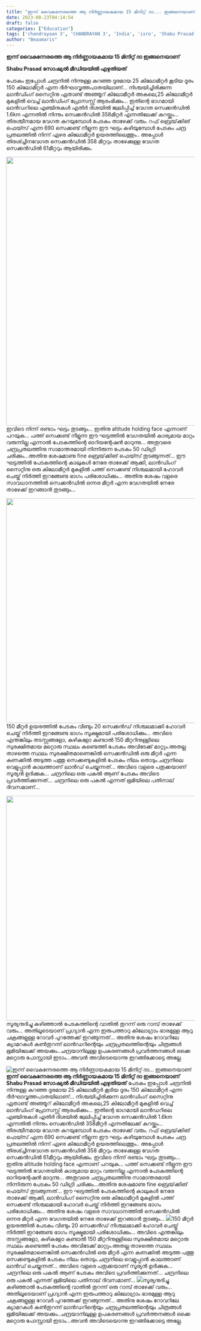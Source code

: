 ```yaml
---
title: "ഇന്ന് വൈകുന്നേരത്തെ ആ നിർണ്ണായകമായ 15 മിനിറ്റ് ദാ... ഇങ്ങനെയാണ്"
date: 2023-08-23T04:14:54
draft: false
categories: ["Education"]
tags: ['chandrayaan 3', 'CHANDRAYAN 3', 'India', 'isro', 'Shabu Prasad', 'soft landing']
author: "Beaumaris"
---
```


<strong>ഇന്ന് വൈകുന്നേരത്തെ ആ നിർണ്ണായകമായ 15 മിനിറ്റ് ദാ ഇങ്ങനെയാണ്</strong>

<strong>Shabu Prasad സോഷ്യൽ മീഡിയയിൽ എഴുതിയത് </strong>

പേടകം ഇപ്പോൾ ചന്ദ്രനിൽ നിന്നുള്ള കുറഞ്ഞ ദൂരമായ 25 കിലോമീറ്റർ കൂടിയ ദൂരം 150 കിലോമീറ്റർ എന്ന ദീർഘാവൃത്തപാതയിലാണ്... നിശ്ചയിച്ചിരിക്കുന്ന ലാൻഡിംഗ് സൈറ്റിനു ഏതാണ്ട് അഞ്ഞൂറ് കിലോമീറ്റർ അകലെ,25 കിലോമീറ്റർ മുകളിൽ വെച്ച് ലാൻഡിംഗ് പ്രോസസ്സ് ആരംഭിക്കും... ഇതിന്റെ ഭാഗമായി ലാൻഡറിലെ എഞ്ചിനുകൾ എതിർ ദിശയിൽ ജ്വലിപ്പിച്ച് വേഗത സെക്കൻഡിൽ 1.6km എന്നതിൽ നിന്നും സെക്കൻഡിൽ 358മീറ്റർ എന്നതിലേക്ക് കുറയ്ക്കും... തിരശ്ചീനമായ വേഗത കുറയുമ്പോൾ പേടകം താഴേക്ക് വരും. റഫ് ബ്രെയ്‌ക്കിങ് ഫെയ്സ് എന്ന 690 സെക്കണ്ട് നീളുന്ന ഈ ഘട്ടം കഴിയുമ്പോൾ പേടകം ചന്ദ്ര പ്രതലത്തിൽ നിന്ന് ഏഴര കിലോമീറ്റർ ഉയരത്തിലെത്തും.. അപ്പോൾ തിരശ്ച്ചീനവേഗത സെക്കൻഡിൽ 358 മീറ്ററും താഴേക്കുള്ള വേഗത സെക്കൻഡിൽ 61മീറ്ററും ആയിരിക്കും.

<img class="size-full wp-image-415439 aligncenter" src="https://cdn.boolokam.com/articles/2023/08/Untitled-1-1.jpg" alt="" width="1080" height="717" />ഇവിടെ നിന്ന് രണ്ടാം ഘട്ടം തുടങ്ങും... ഇതിനു altitude holding face എന്നാണ് പറയുക... പത്ത് സെക്കണ്ട് നീളുന്ന ഈ ഘട്ടത്തിൽ വേഗതയിൽ കാര്യമായ മാറ്റം വരുന്നില്ല എന്നാൽ പേടകത്തിന്റെ ഓറിയന്റേഷൻ മാറുന്നു... അതുവരെ ചന്ദ്രപ്രതലത്തിനു സാമാന്തരമായി നിന്നിരുന്ന പേടകം 50 ഡിഗ്രി ചരിക്കും...അതിനു ശേഷമാണു fine ബ്രെയ്‌ക്കിങ് ഫെയ്സ് തുടങ്ങുന്നത്... ഈ ഘട്ടത്തിൽ പേടകത്തിന്റെ കാലുകൾ നേരേ താഴേക്ക് ആക്കി, ലാൻഡിംഗ് സൈറ്റിനു ഒരു കിലോമീറ്റർ മുകളിൽ പത്ത് സെക്കണ്ട് നിശ്ചലമായി ഹോവർ ചെയ്ത് നിർത്തി ഇറങ്ങേണ്ട ഭാഗം പരിശോധിക്കും... അതിനു ശേഷം വളരെ സാവധാനത്തിൽ സെക്കൻഡിൽ ഒന്നര മീറ്റർ എന്ന വേഗതയിൽ നേരേ താഴേക്ക് ഇറങ്ങാൻ തുടങ്ങും...

<img class="size-full wp-image-415440 aligncenter" src="https://cdn.boolokam.com/articles/2023/08/7.webp" alt="" width="800" height="600" />150 മീറ്റർ ഉയരത്തിൽ പേടകം വീണ്ടും 20 സെക്കൻഡ് നിശ്ചലമാക്കി ഹോവർ ചെയ്ത് നിർത്തി ഇറങ്ങേണ്ട ഭാഗം സൂക്ഷ്മമായി പരിശോധിക്കും... അവിടെ എന്തങ്കിലും തടസ്സങ്ങളോ, കുഴികളോ കണ്ടാൽ 150 മീറ്ററിനുള്ളിലെ സുരക്ഷിതമായ മറ്റൊരു സ്ഥലം കണ്ടെത്തി പേടകം അവിടേക്ക് മാറ്റും.അതല്ല താഴത്തെ സ്ഥലം സുരക്ഷിതമാണെങ്കിൽ സെക്കൻഡിൽ ഒരു മീറ്റർ എന്ന കണക്കിൽ അടുത്ത പത്തു സെക്കണ്ടുകളിൽ പേടകം നിലം തൊടും.ചന്ദ്രനിലെ വെളുപ്പാൻ കാലത്താണ് ലാൻഡ് ചെയ്യുന്നത്... അവിടെ വളരെ പതുക്കയാണ് സൂര്യൻ ഉദിക്കുക... ചന്ദ്രനിലെ ഒരു പകൽ ആണ് പേടകം അവിടെ പ്രവർത്തിക്കുന്നത്... ചന്ദ്രനിലെ ഒരു പകൽ എന്നത് ഭൂമിയിലെ പതിനാല് ദിവസമാണ്...

<img class="size-full wp-image-415441 aligncenter" src="https://cdn.boolokam.com/articles/2023/08/7-1.webp" alt="" width="800" height="600" />സൂര്യനുദിച്ചു കഴിഞ്ഞാൽ പേടകത്തിന്റെ വാതിൽ തുറന്ന് ഒരു റാമ്പ് താഴേക്ക് വരും... അതിലൂടെയാണ് പ്രഗ്യാൻ എന്ന ഇരുപത്താറു കിലോഗ്രാം ഭാരമുള്ള ആറു ചക്രങ്ങളുള്ള റോവർ പുറത്തേക്ക് ഇറങ്ങുന്നത്... അതിനു ശേഷം റോവറിലേ ക്യാമറകൾ കൺതുറന്ന് ലാൻഡറിന്റെയും ചന്ദ്രപ്രതലത്തിന്റെയും ചിത്രങ്ങൾ ഭൂമിയിലേക്ക് അയക്കും..ചന്ദ്രയാനിലുള്ള ഉപകരണങ്ങൾ പ്രവർത്തനങ്ങൾ ഒക്കെ മറ്റൊരു പോസ്റ്റായി ഇടാം...അവൻ അവിടെയൊന്നു ഇറങ്ങിക്കോട്ടെ അല്ലേ.


![ഇന്ന് വൈകുന്നേരത്തെ ആ നിർണ്ണായകമായ 15 മിനിറ്റ് ദാ... ഇങ്ങനെയാണ്](https://cdn.boolokam.com/articles/2023/08/Untitled-1-1.jpg)**ഇന്ന് വൈകുന്നേരത്തെ ആ നിർണ്ണായകമായ 15 മിനിറ്റ് ദാ ഇങ്ങനെയാണ്** **Shabu Prasad സോഷ്യൽ മീഡിയയിൽ എഴുതിയത്** പേടകം ഇപ്പോൾ ചന്ദ്രനിൽ നിന്നുള്ള കുറഞ്ഞ ദൂരമായ 25 കിലോമീറ്റർ കൂടിയ ദൂരം 150 കിലോമീറ്റർ എന്ന ദീർഘാവൃത്തപാതയിലാണ്... നിശ്ചയിച്ചിരിക്കുന്ന ലാൻഡിംഗ് സൈറ്റിനു ഏതാണ്ട് അഞ്ഞൂറ് കിലോമീറ്റർ അകലെ,25 കിലോമീറ്റർ മുകളിൽ വെച്ച് ലാൻഡിംഗ് പ്രോസസ്സ് ആരംഭിക്കും... ഇതിന്റെ ഭാഗമായി ലാൻഡറിലെ എഞ്ചിനുകൾ എതിർ ദിശയിൽ ജ്വലിപ്പിച്ച് വേഗത സെക്കൻഡിൽ 1.6km എന്നതിൽ നിന്നും സെക്കൻഡിൽ 358മീറ്റർ എന്നതിലേക്ക് കുറയ്ക്കും... തിരശ്ചീനമായ വേഗത കുറയുമ്പോൾ പേടകം താഴേക്ക് വരും. റഫ് ബ്രെയ്‌ക്കിങ് ഫെയ്സ് എന്ന 690 സെക്കണ്ട് നീളുന്ന ഈ ഘട്ടം കഴിയുമ്പോൾ പേടകം ചന്ദ്ര പ്രതലത്തിൽ നിന്ന് ഏഴര കിലോമീറ്റർ ഉയരത്തിലെത്തും.. അപ്പോൾ തിരശ്ച്ചീനവേഗത സെക്കൻഡിൽ 358 മീറ്ററും താഴേക്കുള്ള വേഗത സെക്കൻഡിൽ 61മീറ്ററും ആയിരിക്കും. ഇവിടെ നിന്ന് രണ്ടാം ഘട്ടം തുടങ്ങും... ഇതിനു altitude holding face എന്നാണ് പറയുക... പത്ത് സെക്കണ്ട് നീളുന്ന ഈ ഘട്ടത്തിൽ വേഗതയിൽ കാര്യമായ മാറ്റം വരുന്നില്ല എന്നാൽ പേടകത്തിന്റെ ഓറിയന്റേഷൻ മാറുന്നു... അതുവരെ ചന്ദ്രപ്രതലത്തിനു സാമാന്തരമായി നിന്നിരുന്ന പേടകം 50 ഡിഗ്രി ചരിക്കും...അതിനു ശേഷമാണു fine ബ്രെയ്‌ക്കിങ് ഫെയ്സ് തുടങ്ങുന്നത്... ഈ ഘട്ടത്തിൽ പേടകത്തിന്റെ കാലുകൾ നേരേ താഴേക്ക് ആക്കി, ലാൻഡിംഗ് സൈറ്റിനു ഒരു കിലോമീറ്റർ മുകളിൽ പത്ത് സെക്കണ്ട് നിശ്ചലമായി ഹോവർ ചെയ്ത് നിർത്തി ഇറങ്ങേണ്ട ഭാഗം പരിശോധിക്കും... അതിനു ശേഷം വളരെ സാവധാനത്തിൽ സെക്കൻഡിൽ ഒന്നര മീറ്റർ എന്ന വേഗതയിൽ നേരേ താഴേക്ക് ഇറങ്ങാൻ തുടങ്ങും... ![](https://cdn.boolokam.com/articles/2023/08/7.webp)150 മീറ്റർ ഉയരത്തിൽ പേടകം വീണ്ടും 20 സെക്കൻഡ് നിശ്ചലമാക്കി ഹോവർ ചെയ്ത് നിർത്തി ഇറങ്ങേണ്ട ഭാഗം സൂക്ഷ്മമായി പരിശോധിക്കും... അവിടെ എന്തങ്കിലും തടസ്സങ്ങളോ, കുഴികളോ കണ്ടാൽ 150 മീറ്ററിനുള്ളിലെ സുരക്ഷിതമായ മറ്റൊരു സ്ഥലം കണ്ടെത്തി പേടകം അവിടേക്ക് മാറ്റും.അതല്ല താഴത്തെ സ്ഥലം സുരക്ഷിതമാണെങ്കിൽ സെക്കൻഡിൽ ഒരു മീറ്റർ എന്ന കണക്കിൽ അടുത്ത പത്തു സെക്കണ്ടുകളിൽ പേടകം നിലം തൊടും.ചന്ദ്രനിലെ വെളുപ്പാൻ കാലത്താണ് ലാൻഡ് ചെയ്യുന്നത്... അവിടെ വളരെ പതുക്കയാണ് സൂര്യൻ ഉദിക്കുക... ചന്ദ്രനിലെ ഒരു പകൽ ആണ് പേടകം അവിടെ പ്രവർത്തിക്കുന്നത്... ചന്ദ്രനിലെ ഒരു പകൽ എന്നത് ഭൂമിയിലെ പതിനാല് ദിവസമാണ്... ![](https://cdn.boolokam.com/articles/2023/08/7-1.webp)സൂര്യനുദിച്ചു കഴിഞ്ഞാൽ പേടകത്തിന്റെ വാതിൽ തുറന്ന് ഒരു റാമ്പ് താഴേക്ക് വരും... അതിലൂടെയാണ് പ്രഗ്യാൻ എന്ന ഇരുപത്താറു കിലോഗ്രാം ഭാരമുള്ള ആറു ചക്രങ്ങളുള്ള റോവർ പുറത്തേക്ക് ഇറങ്ങുന്നത്... അതിനു ശേഷം റോവറിലേ ക്യാമറകൾ കൺതുറന്ന് ലാൻഡറിന്റെയും ചന്ദ്രപ്രതലത്തിന്റെയും ചിത്രങ്ങൾ ഭൂമിയിലേക്ക് അയക്കും..ചന്ദ്രയാനിലുള്ള ഉപകരണങ്ങൾ പ്രവർത്തനങ്ങൾ ഒക്കെ മറ്റൊരു പോസ്റ്റായി ഇടാം...അവൻ അവിടെയൊന്നു ഇറങ്ങിക്കോട്ടെ അല്ലേ.

